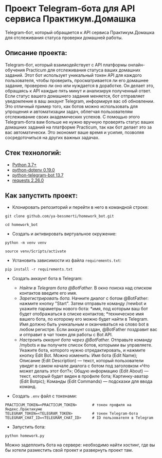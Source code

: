 # Проект Telegram-бота для API сервиса Практикум.Домашка
Telegram-бот, который обращается к API сервиса Практикум.Домашка для отслеживания
статуса проверки домашней работы.

## Описание проекта:
Telegram-бот, который взаимодействует с API платформы онлайн-обучения Practicum для отслеживания статуса ваших домашних заданий. Этот бот использует уникальный токен API для каждого пользователя, чтобы проверить, просматривается ли его домашнее задание, проверено ли оно или нуждается в доработке. Он делает это, обращаясь к API каждые пять минут и анализируя полученный ответ. Если статус вашего домашнего задания меняется, бот отправляет уведомление в ваш аккаунт Telegram, информируя вас об обновлении. 
Это отличный пример того, как ботов можно использовать для упрощения и автоматизации задач, облегчая пользователям отслеживание своих академических успехов. С помощью этого Telegram-бота вам больше не нужно вручную проверять статус ваших домашних заданий на платформе Practicum, так как бот делает это за вас автоматически. Это экономит ваше время и усилия, позволяя сосредоточиться на других важных задачах.

## Стек технологий:

* [Python 3.7+](https://www.python.org/downloads/)
* [python-dotenv 0.19.0](https://pypi.org/project/python-dotenv/)
* [python-telegram-bot 13.7](https://pypi.org/project/python-telegram-bot/)
* [requests 2.26.0](https://pypi.org/project/requests/)

## Как запустить проект:

* Клонировать репозиторий и перейти в него в командной строке:

```
git clone github.com/ya-bessmerti/homework_bot.git
```

```
cd homework_bot
```

* Создать и активировать виртуальное окружение:

```
python -m venv venv
```

```
source venv/Scripts/activate
```

* Установить зависимости из файла ```requirements.txt```:

```
pip install -r requirements.txt
```

* Создать аккаунт бота в Telegram:
  - *Найти в Telegram бота @BotFather.* В окно поиска над списком контактов
  введите его имя.
  - *Зарегистрировать бота.*
  Начните диалог с ботом @BotFather: нажмите кнопку "Start".
  Затем отправьте  команду /newbot и укажите параметры нового бота:
  *имя, под которым ваш бот будет отображаться в списке контактов;
  *техническое имя вашего бота, по которому его можно будет найти в Telegram.
  Имя должно быть уникальным и оканчиваться на слово bot в любом регистре.
  Если аккаунт создан, @BotFather поздравит вас и отправит в чат токен для работы
  с Bot API.
  - *Настроить аккаунт бота через @BotFather.*
  Отправьте команду /mybots и вы получите список ботов, которыми вы управляете.
  Укажите бота, которого нужно отредактировать, и нажмите кнопку Edit Bot.
  Можно изменить:
  Имя бота (Edit Name);
  Описание (Edit Description) — текст, который пользователи увидят в самом начале
  диалога с ботом под заголовком «Что может делать этот бот?»;
  Общую информацию (Edit About) — текст, который будет виден в профиле бота;
  Картинку-аватар (Edit Botpic);
  Команды (Edit Commands) — подсказки для ввода команд.


* Создать ```.env``` файл с токенами:
```
PRACTICUM_TOKEN=<PRACTICUM_TOKEN>       # токен профиля на Яндекс.Практикуме
TELEGRAM_TOKEN=<TELEGRAM_TOKEN>         # токен Telegram-бота
TELEGRAM_CHAT_ID=<TELEGRAM_CHAT_ID>     # ID пользователя в Telegram
```

* Запустить бота:
```
python homework.py
```
Можно задеплоить бота на сервере: необходимо найти хостинг, где вы бы хотели
разместить свой проект и развернуть проект там.
